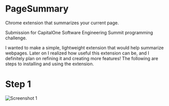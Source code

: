 # PageSummary
Chrome extension that summarizes your current page. 

Submission for CapitalOne Software Engineering Summit programming challenge. 

I wanted to make a simple, lightweight extension that would help summarize webpages. Later on I realized how useful this extension can be, and I definitely plan on refining it and creating more features! The following are steps to installing and using the extension. 

# Step 1 

![Screenshot 1](https://cloud.githubusercontent.com/assets/9344258/14197231/0a1ac6b4-f79a-11e5-9eb0-59fdbc25b690.png)